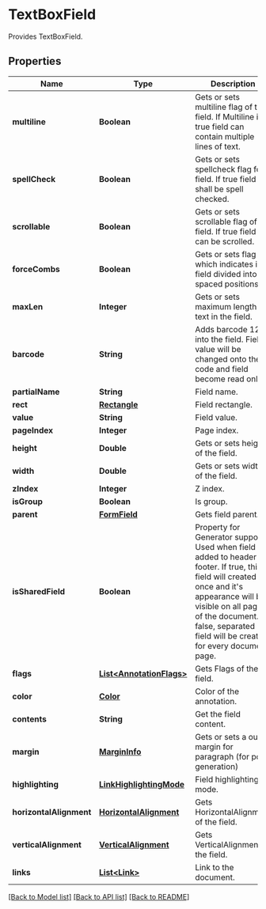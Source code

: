 ﻿
# TextBoxField
Provides TextBoxField.

## Properties
Name | Type | Description | Notes
------------ | ------------- | ------------- | -------------
**multiline** | **Boolean** | Gets or sets multiline flag of the field. If Multiline is true field can contain multiple lines of text. | [optional]
**spellCheck** | **Boolean** | Gets or sets spellcheck flag for field. If true field shall be spell checked. | [optional]
**scrollable** | **Boolean** | Gets or sets scrollable flag of field. If true field can be scrolled. | [optional]
**forceCombs** | **Boolean** | Gets or sets flag which indicates is field divided into spaced positions. | [optional]
**maxLen** | **Integer** | Gets or sets maximum length of text in the field. | [optional]
**barcode** | **String** | Adds barcode 128 into the field. Field value will be changed onto the code and field become read only. | [optional]
**partialName** | **String** | Field name. | [optional]
**rect** | [**Rectangle**](Rectangle.md) | Field rectangle. | [optional]
**value** | **String** | Field value. | [optional]
**pageIndex** | **Integer** | Page index. | 
**height** | **Double** | Gets or sets height of the field. | [optional]
**width** | **Double** | Gets or sets width of the field. | [optional]
**zIndex** | **Integer** | Z index. | [optional]
**isGroup** | **Boolean** | Is group. | 
**parent** | [**FormField**](FormField.md) | Gets field parent. | [optional]
**isSharedField** | **Boolean** | Property for Generator support. Used when field is added to header or footer. If true, this field will created once and it's appearance will be visible on all pages of the document. If false, separated field will be created for every document page. | [optional]
**flags** | [**List&lt;AnnotationFlags&gt;**](AnnotationFlags.md) | Gets Flags of the field. | [optional]
**color** | [**Color**](Color.md) | Color of the annotation. | [optional]
**contents** | **String** | Get the field content. | [optional]
**margin** | [**MarginInfo**](MarginInfo.md) | Gets or sets a outer margin for paragraph (for pdf generation) | [optional]
**highlighting** | [**LinkHighlightingMode**](LinkHighlightingMode.md) | Field highlighting mode. | [optional]
**horizontalAlignment** | [**HorizontalAlignment**](HorizontalAlignment.md) | Gets HorizontalAlignment of the field. | [optional]
**verticalAlignment** | [**VerticalAlignment**](VerticalAlignment.md) | Gets VerticalAlignment of the field. | [optional]
**links** | [**List&lt;Link&gt;**](Link.md) | Link to the document. | [optional]


[[Back to Model list]](../../README.md#documentation-for-models) [[Back to API list]](../../README.md#documentation-for-api-endpoints) [[Back to README]](../../README.md)


